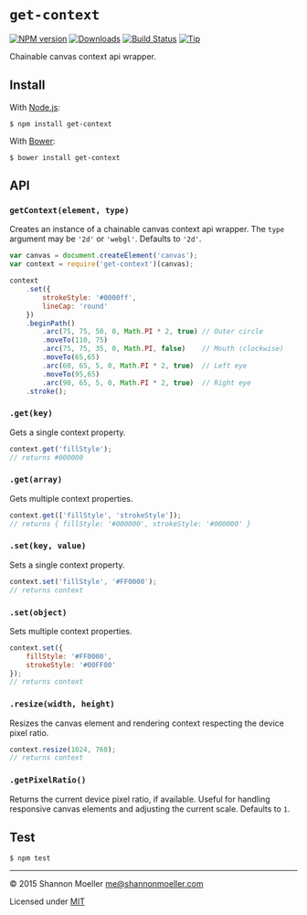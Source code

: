 # `get-context`

[![NPM version][npm-img]][npm-url] [![Downloads][downloads-img]][npm-url] [![Build Status][travis-img]][travis-url] [![Tip][amazon-img]][amazon-url]

Chainable canvas context api wrapper.

## Install

With [Node.js](http://nodejs.org):

    $ npm install get-context

With [Bower](http://bower.io):

    $ bower install get-context

## API

### `getContext(element, type)`

Creates an instance of a chainable canvas context api wrapper. The `type` argument may be `'2d'` or `'webgl'`. Defaults to `'2d'`.

```js
var canvas = document.createElement('canvas');
var context = require('get-context')(canvas);

context
    .set({
        strokeStyle: '#0000ff',
        lineCap: 'round'
    })
    .beginPath()
        .arc(75, 75, 50, 0, Math.PI * 2, true) // Outer circle
        .moveTo(110, 75)
        .arc(75, 75, 35, 0, Math.PI, false)    // Mouth (clockwise)
        .moveTo(65,65)
        .arc(60, 65, 5, 0, Math.PI * 2, true)  // Left eye
        .moveTo(95,65)
        .arc(90, 65, 5, 0, Math.PI * 2, true)  // Right eye
    .stroke();
```

### `.get(key)`

Gets a single context property.

```js
context.get('fillStyle');
// returns #000000
```

### `.get(array)`

Gets multiple context properties.

```js
context.get(['fillStyle', 'strokeStyle']);
// returns { fillStyle: '#000000', strokeStyle: '#000000' }
```

### `.set(key, value)`

Sets a single context property.

```js
context.set('fillStyle', '#FF0000');
// returns context
```

### `.set(object)`

Sets multiple context properties.

```js
context.set({
    fillStyle: '#FF0000',
    strokeStyle: '#00FF00'
});
// returns context
```

### `.resize(width, height)`

Resizes the canvas element and rendering context respecting the device pixel ratio.

```js
context.resize(1024, 768);
// returns context
```

### `.getPixelRatio()`

Returns the current device pixel ratio, if available. Useful for handling responsive canvas elements and adjusting the current scale. Defaults to `1`.

## Test

    $ npm test

----

© 2015 Shannon Moeller <me@shannonmoeller.com>

Licensed under [MIT](http://shannonmoeller.com/mit.txt)

[amazon-img]:    https://img.shields.io/badge/amazon-tip_jar-yellow.svg?style=flat-square
[amazon-url]:    https://www.amazon.com/gp/registry/wishlist/1VQM9ID04YPC5?sort=universal-price
[downloads-img]: http://img.shields.io/npm/dm/get-context.svg?style=flat-square
[npm-img]:       http://img.shields.io/npm/v/get-context.svg?style=flat-square
[npm-url]:       https://npmjs.org/package/get-context
[travis-img]:    http://img.shields.io/travis/shannonmoeller/get-context/master.svg?style=flat-square
[travis-url]:    https://travis-ci.org/shannonmoeller/get-context
